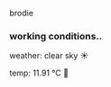 brodie

<!--weather_start-->
### working conditions..

weather: clear sky ☀️

temp: 11.91 °C 👕

<!--weather_end-->
